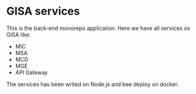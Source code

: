 # GISA services

This is the back-end monorepo application.
Here we have all services os GISA like:

- MIC
- MSA
- MCD
- MGE
- API Gateway

The services has been writed on Node.js and bee deploy on docker.
